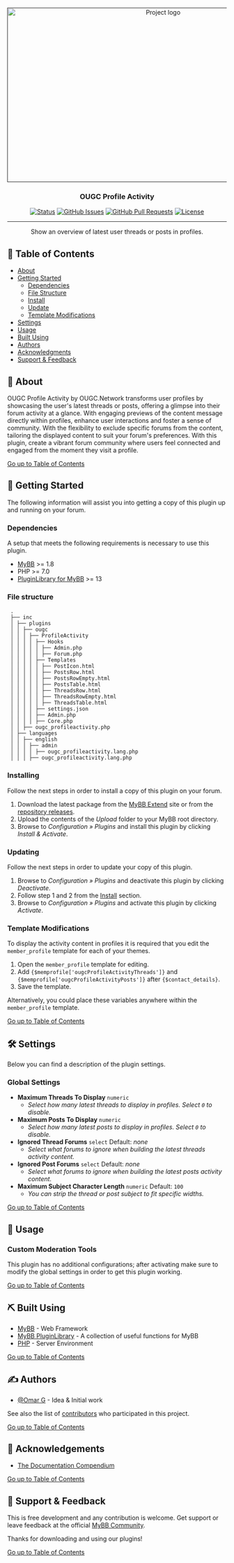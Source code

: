 <p align="center">
    <a href="" rel="noopener">
        <img width="700" height="400" src="https://github.com/OUGC-Network/OUGC-Profile-Activity/assets/1786584/43e1a95c-ffa2-4c7f-9174-65db36913565" alt="Project logo">
    </a>
</p>

<h3 align="center">OUGC Profile Activity</h3>

<div align="center">

[![Status](https://img.shields.io/badge/status-active-success.svg)]()
[![GitHub Issues](https://img.shields.io/github/issues/OUGC-Network/OUGC-Profile-Activity.svg)](./issues)
[![GitHub Pull Requests](https://img.shields.io/github/issues-pr/OUGC-Network/OUGC-Profile-Activity.svg)](./pulls)
[![License](https://img.shields.io/badge/license-GPL-blue)](/LICENSE)

</div>

---

<p align="center"> Show an overview of latest user threads or posts in profiles.
    <br> 
</p>

## 📜 Table of Contents <a name = "table_of_contents"></a>

- [About](#about)
- [Getting Started](#getting_started)
    - [Dependencies](#dependencies)
    - [File Structure](#file_structure)
    - [Install](#install)
    - [Update](#update)
    - [Template Modifications](#template_modifications)
- [Settings](#settings)
- [Usage](#usage)
- [Built Using](#built_using)
- [Authors](#authors)
- [Acknowledgments](#acknowledgement)
- [Support & Feedback](#support)

## 🚀 About <a name = "about"></a>

OUGC Profile Activity by OUGC.Network transforms user profiles by showcasing the user's latest threads or posts,
offering a glimpse into their forum activity at a glance. With engaging previews of the content message directly within
profiles, enhance user interactions and foster a sense of community. With the flexibility to exclude specific forums
from the content, tailoring the displayed content to suit your forum's preferences. With this plugin, create a vibrant
forum community where users feel connected and engaged from the moment they visit a profile.

[Go up to Table of Contents](#table_of_contents)

## 📍 Getting Started <a name = "getting_started"></a>

The following information will assist you into getting a copy of this plugin up and running on your forum.

### Dependencies <a name = "dependencies"></a>

A setup that meets the following requirements is necessary to use this plugin.

- [MyBB](https://mybb.com/) >= 1.8
- PHP >= 7.0
- [PluginLibrary for MyBB](https://github.com/frostschutz/MyBB-PluginLibrary) >= 13

### File structure <a name = "file_structure"></a>

  ```
   .
   ├── inc
   │ ├── plugins
   │ │ ├── ougc
   │ │ │ ├── ProfileActivity
   │ │ │ │ ├── Hooks
   │ │ │ │ │ ├── Admin.php
   │ │ │ │ │ ├── Forum.php
   │ │ │ │ ├── Templates
   │ │ │ │ │ ├── PostIcon.html
   │ │ │ │ │ ├── PostsRow.html
   │ │ │ │ │ ├── PostsRowEmpty.html
   │ │ │ │ │ ├── PostsTable.html
   │ │ │ │ │ ├── ThreadsRow.html
   │ │ │ │ │ ├── ThreadsRowEmpty.html
   │ │ │ │ │ ├── ThreadsTable.html
   │ │ │ │ ├── settings.json
   │ │ │ │ ├── Admin.php
   │ │ │ │ ├── Core.php
   │ │ ├── ougc_profileactivity.php
   │ ├── languages
   │ │ ├── english
   │ │ │ ├── admin
   │ │ │ │ ├── ougc_profileactivity.lang.php
   │ │ │ ├── ougc_profileactivity.lang.php
   ```

### Installing <a name = "install"></a>

Follow the next steps in order to install a copy of this plugin on your forum.

1. Download the latest package from the [MyBB Extend](https://community.mybb.com/mods.php?action=view&pid=PID) site or
   from
   the [repository releases](https://github.com/OUGC-Network/OUGC-Profile-Activity/releases/latest).
2. Upload the contents of the _Upload_ folder to your MyBB root directory.
3. Browse to _Configuration » Plugins_ and install this plugin by clicking _Install & Activate_.

### Updating <a name = "update"></a>

Follow the next steps in order to update your copy of this plugin.

1. Browse to _Configuration » Plugins_ and deactivate this plugin by clicking _Deactivate_.
2. Follow step 1 and 2 from the [Install](#install) section.
3. Browse to _Configuration » Plugins_ and activate this plugin by clicking _Activate_.

### Template Modifications <a name = "template_modifications"></a>

To display the activity content in profiles it is required that you edit the `member_profile` template for each of your
themes.

1. Open the `member_profile` template for editing.
2. Add `{$memprofile['ougcProfileActivityThreads']}` and `{$memprofile['ougcProfileActivityPosts']}`
   after `{$contact_details}`.
3. Save the template.

Alternatively, you could place these variables anywhere within the `member_profile` template.

[Go up to Table of Contents](#table_of_contents)

## 🛠 Settings <a name = "settings"></a>

Below you can find a description of the plugin settings.

### Global Settings

- **Maximum Threads To Display** `numeric`
    - _Select how many latest threads to display in profiles. Select <code>0</code> to disable._
- **Maximum Posts To Display** `numeric`
    - _Select how many latest posts to display in profiles. Select <code>0</code> to disable._
- **Ignored Thread Forums** `select` Default: _none_
    - _Select what forums to ignore when building the latest threads activity content._
- **Ignored Post Forums** `select` Default: _none_
    - _Select what forums to ignore when building the latest posts activity content._
- **Maximum Subject Character Length** `numeric` Default: `100`
    - _You can strip the thread or post subject to fit specific widths._

[Go up to Table of Contents](#table_of_contents)

## 📖 Usage <a name="usage"></a>

### Custom Moderation Tools

This plugin has no additional configurations; after activating make sure to modify the global settings in order to get
this plugin working.

[Go up to Table of Contents](#table_of_contents)

## ⛏ Built Using <a name = "built_using"></a>

- [MyBB](https://mybb.com/) - Web Framework
- [MyBB PluginLibrary](https://github.com/frostschutz/MyBB-PluginLibrary) - A collection of useful functions for MyBB
- [PHP](https://www.php.net/) - Server Environment

[Go up to Table of Contents](#table_of_contents)

## ✍️ Authors <a name = "authors"></a>

- [@Omar G](https://github.com/Sama34) - Idea & Initial work

See also the list of [contributors](https://github.com/OUGC-Network/OUGC-Profile-Activity/contributors) who participated
in this project.

[Go up to Table of Contents](#table_of_contents)

## 🎉 Acknowledgements <a name = "acknowledgement"></a>

- [The Documentation Compendium](https://github.com/kylelobo/The-Documentation-Compendium)

[Go up to Table of Contents](#table_of_contents)

## 🎈 Support & Feedback <a name="support"></a>

This is free development and any contribution is welcome. Get support or leave feedback at the
official [MyBB Community](https://community.mybb.com/thread-221815.html).

Thanks for downloading and using our plugins!

[Go up to Table of Contents](#table_of_contents)
